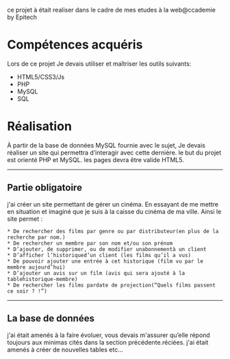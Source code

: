 ce projet à était realiser dans le cadre de mes etudes à la web@ccademie by Epitech
# Compétences acquéris
Lors de ce projet Je devais utiliser et maîtriser les outils suivants:
  * HTML5/CSS3/Js
  * PHP
  * MySQL
  * SQL
  
# Réalisation

À partir de la base de données MySQL fournie avec le sujet, Je devais  réaliser un site qui permettra d’interagir avec cette dernière. le but du projet est orienté PHP et MySQL. les pages devra être valide HTML5.

----------------

## Partie obligatoire
      
j'ai créer un site permettant de gérer un cinéma. En essayant de me mettre en situation et imaginé  que je suis à la caisse du cinéma de ma ville. Ainsi le site  permet :

    * De rechercher des films par genre ou par distributeur(en plus de la recherche par nom.)
    * De rechercher un membre par son nom et/ou son prénom
    * D’ajouter, de supprimer, ou de modifier unabonnementà un client
    * D’afficher l’historiqued’un client (les films qu’il a vus)
    * De pouvoir ajouter une entrée à cet historique (film vu par le membre aujourd’hui)
    * D’ajouter un avis sur un film (avis qui sera ajouté à la tablehistorique-membre)
    * De rechercher les films pardate de projection(“Quels films passent ce soir ? !”)
    
----------------

## La base de données
j'ai était amenés à la faire évoluer, vous devais m'assurer qu’elle répond toujours aux minimas cités dans la section précédente.réciées. j'ai était  amenés à créer de nouvelles tables etc...
